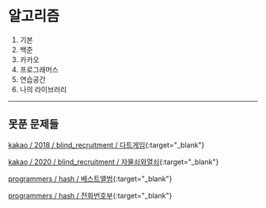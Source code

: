 # 알고리즘
1. 기본 
2. 백준
2. 카카오
3. 프로그래머스
4. 연습공간
5. 나의 라이브러리

---
## 못푼 문제들

[kakao / 2018 / blind_recruitment / 다트게임](https://programmers.co.kr/learn/courses/30/lessons/17682){:target="_blank"}

[kakao / 2020 / blind_recruitment / 자물쇠와열쇠](https://programmers.co.kr/learn/courses/30/lessons/60059){:target="_blank"}

[programmers / hash / 베스트앨범](https://programmers.co.kr/learn/courses/30/lessons/42579){:target="_blank"}

[programmers / hash / 전화번호부](https://programmers.co.kr/learn/courses/30/lessons/42577){:target="_blank"}
